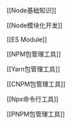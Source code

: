 
[[Node基础知识]]

[[Node模块化开发]]

[[ES Module]]

[[NPM包管理工具]]

[[Yarn包管理工具]]

[[CNPM包管理工具]]

[[Npx命令行工具]]

[[PNPM包管理工具]]

